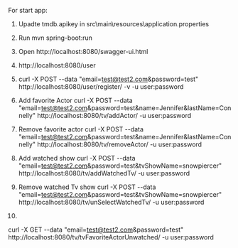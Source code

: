 For start app: 
1. Upadte tmdb.apikey in src\main\resources\application.properties
2. Run mvn spring-boot:run
3. Open http://localhost:8080/swagger-ui.html 

4. http://localhost:8080/user
5. curl -X POST --data "email=test@test2.com&password=test" http://localhost:8080/user/register/ -v -u user:password

6. Add favorite Actor
curl -X POST --data "email=test@test2.com&password=test&name=Jennifer&lastName=Connelly" http://localhost:8080/tv/addActor/ -u user:password
7. Remove favorite actor
curl -X POST --data "email=test@test2.com&password=test&name=Jennifer&lastName=Connelly" http://localhost:8080/tv/removeActor/ -u user:password
8. Add watched show
curl -X POST --data "email=test@test2.com&password=test&tvShowName=snowpiercer" http://localhost:8080/tv/addWatchedTv/ -u user:password
9. Remove watched Tv show
curl -X POST --data "email=test@test2.com&password=test&tvShowName=snowpiercer" http://localhost:8080/tv/unSelectWatchedTv/ -u user:password
10. 
curl -X GET --data "email=test@test2.com&password=test" http://localhost:8080/tv/tvFavoriteActorUnwatched/ -u user:password